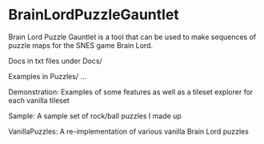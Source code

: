 # BrainLordPuzzleGauntlet

Brain Lord Puzzle Gauntlet is a tool that can be used to make sequences of puzzle maps for the SNES game Brain Lord.

Docs in txt files under Docs/

Examples in Puzzles/ ...

  Demonstration: Examples of some features as well as a tileset explorer for each vanilla tileset
  
  Sample: A sample set of rock/ball puzzles I made up
  
  VanillaPuzzles: A re-implementation of various vanilla Brain Lord puzzles
